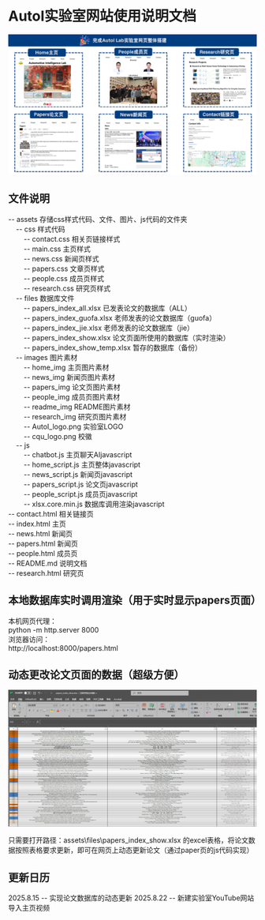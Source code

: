 <!-- 此文件是AutoI实验室网站的使用说明文档.by_Akaxi -->

#  AutoI实验室网站使用说明文档
![主页图片](/assets/images/readme_img/src_2.png)

## 文件说明
-- assets 存储css样式代码、文件、图片、js代码的文件夹<br>
$~~~~$-- css 样式代码<br>
$~~~~~~~~$-- contact.css 相关页链接样式<br>
$~~~~~~~~$-- main.css 主页样式<br>
$~~~~~~~~$-- news.css 新闻页样式<br>
$~~~~~~~~$-- papers.css 文章页样式<br>
$~~~~~~~~$-- people.css 成员页样式<br>
$~~~~~~~~$-- research.css 研究页样式<br>
$~~~~$-- files 数据库文件<br>
$~~~~~~~~$-- papers_index_all.xlsx 已发表论文的数据库（ALL）<br>
$~~~~~~~~$-- papers_index_guofa.xlsx 老师发表的论文数据库（guofa）<br>
$~~~~~~~~$-- papers_index_jie.xlsx 老师发表的论文数据库（jie）<br>
$~~~~~~~~$-- papers_index_show.xlsx 论文页面所使用的数据库（实时渲染）<br>
$~~~~~~~~$-- papers_index_show_temp.xlsx 暂存的数据库（备份）<br>
$~~~~$-- images 图片素材<br>
$~~~~~~~~$-- home_img 主页图片素材<br>
$~~~~~~~~$-- news_img 新闻页图片素材<br>
$~~~~~~~~$-- papers_img 论文页图片素材<br>
$~~~~~~~~$-- people_img 成员页图片素材<br>
$~~~~~~~~$-- readme_img README图片素材<br>
$~~~~~~~~$-- research_img 研究页图片素材<br>
$~~~~~~~~$-- AutoI_logo.png 实验室LOGO<br>
$~~~~~~~~$-- cqu_logo.png 校徽<br>
$~~~~$-- js<br>
$~~~~~~~~$-- chatbot.js 主页聊天AIjavascript<br>
$~~~~~~~~$-- home_script.js 主页整体javascript<br>
$~~~~~~~~$-- news_script.js 新闻页javascript<br>
$~~~~~~~~$-- papers_script.js 论文页javascript<br>
$~~~~~~~~$-- people_script.js 成员页javascript<br>
$~~~~~~~~$-- xlsx.core.min.js 数据库调用渲染javascript<br>
-- contact.html 相关链接页<br>
-- index.html 主页<br>
-- news.html 新闻页<br>
-- papers.html 新闻页<br>
-- people.html 成员页<br>
-- README.md 说明文档<br>
-- research.html 研究页<br>

## 本地数据库实时调用渲染（用于实时显示papers页面）
本机网页代理：<br>
python -m http.server 8000<br>
浏览器访问：<br>
http://localhost:8000/papers.html

## 动态更改论文页面的数据（超级方便）

![数据库](/assets/images/readme_img/src.png)

只需要打开路径：assets\files\papers_index_show.xlsx 的excel表格，将论文数据按照表格要求更新，即可在网页上动态更新论文（通过paper页的js代码实现）

## 更新日历
2025.8.15 -- 实现论文数据库的动态更新
2025.8.22 -- 新建实验室YouTube网站导入主页视频